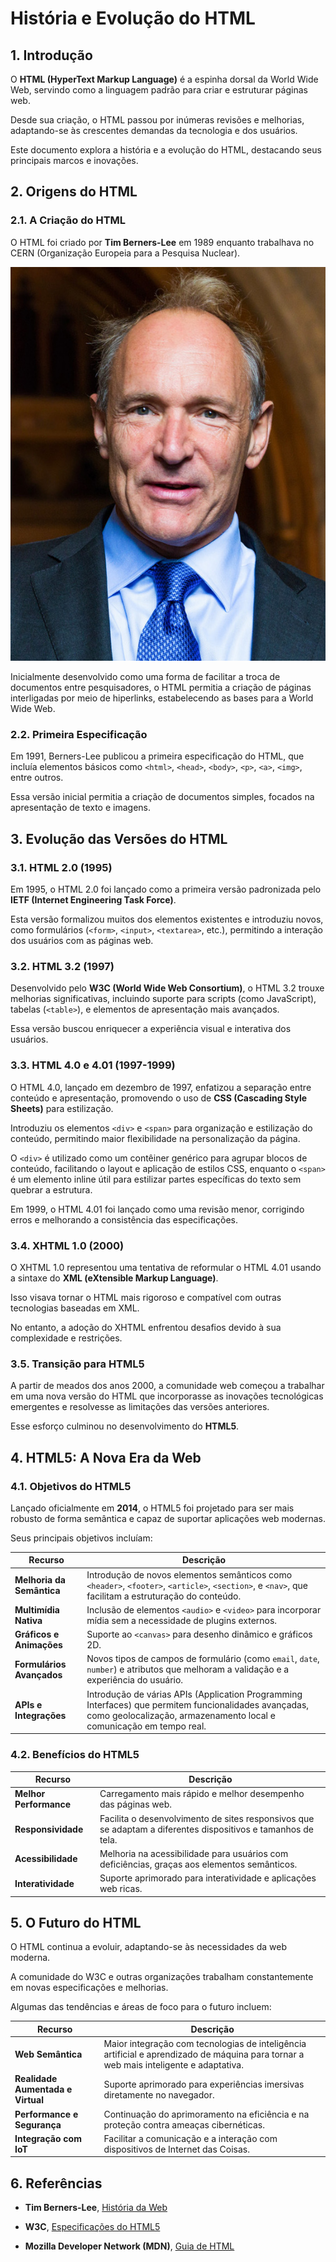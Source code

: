 # História e Evolução do HTML

## 1. Introdução

O **HTML (HyperText Markup Language)** é a espinha dorsal da World Wide Web, servindo como a linguagem padrão para criar e estruturar páginas web. 

Desde sua criação, o HTML passou por inúmeras revisões e melhorias, adaptando-se às crescentes demandas da tecnologia e dos usuários. 

Este documento explora a história e a evolução do HTML, destacando seus principais marcos e inovações.

## 2. Origens do HTML

### 2.1. A Criação do HTML

O HTML foi criado por **Tim Berners-Lee** em 1989 enquanto trabalhava no CERN (Organização Europeia para a Pesquisa Nuclear).

![Tim Berners Lee](../assets/img/tim-berners-lee.png)

Inicialmente desenvolvido como uma forma de facilitar a troca de documentos entre pesquisadores, o HTML permitia a criação de páginas interligadas por meio de hiperlinks, estabelecendo as bases para a World Wide Web.

### 2.2. Primeira Especificação

Em 1991, Berners-Lee publicou a primeira especificação do HTML, que incluía elementos básicos como `<html>`, `<head>`, `<body>`, `<p>`, `<a>`, `<img>`, entre outros. 

Essa versão inicial permitia a criação de documentos simples, focados na apresentação de texto e imagens.

## 3. Evolução das Versões do HTML

### 3.1. HTML 2.0 (1995)

Em 1995, o HTML 2.0 foi lançado como a primeira versão padronizada pelo **IETF (Internet Engineering Task Force)**. 

Esta versão formalizou muitos dos elementos existentes e introduziu novos, como formulários (`<form>`, `<input>`, `<textarea>`, etc.), permitindo a interação dos usuários com as páginas web.

### 3.2. HTML 3.2 (1997)

Desenvolvido pelo **W3C (World Wide Web Consortium)**, o HTML 3.2 trouxe melhorias significativas, incluindo suporte para scripts (como JavaScript), tabelas (`<table>`), e elementos de apresentação mais avançados. 

Essa versão buscou enriquecer a experiência visual e interativa dos usuários.

### 3.3. HTML 4.0 e 4.01 (1997-1999)

O HTML 4.0, lançado em dezembro de 1997, enfatizou a separação entre conteúdo e apresentação, promovendo o uso de **CSS (Cascading Style Sheets)** para estilização. 

Introduziu os elementos `<div>` e `<span>` para organização e estilização do conteúdo, permitindo maior flexibilidade na personalização da página. 

O `<div>` é utilizado como um contêiner genérico para agrupar blocos de conteúdo, facilitando o layout e aplicação de estilos CSS, enquanto o `<span>` é um elemento inline útil para estilizar partes específicas do texto sem quebrar a estrutura. 

Em 1999, o HTML 4.01 foi lançado como uma revisão menor, corrigindo erros e melhorando a consistência das especificações.

### 3.4. XHTML 1.0 (2000)

O XHTML 1.0 representou uma tentativa de reformular o HTML 4.01 usando a sintaxe do **XML (eXtensible Markup Language)**. 

Isso visava tornar o HTML mais rigoroso e compatível com outras tecnologias baseadas em XML. 

No entanto, a adoção do XHTML enfrentou desafios devido à sua complexidade e restrições.

### 3.5. Transição para HTML5

A partir de meados dos anos 2000, a comunidade web começou a trabalhar em uma nova versão do HTML que incorporasse as inovações tecnológicas emergentes e resolvesse as limitações das versões anteriores. 

Esse esforço culminou no desenvolvimento do **HTML5**.

## 4. HTML5: A Nova Era da Web

### 4.1. Objetivos do HTML5

Lançado oficialmente em **2014**, o HTML5 foi projetado para ser mais robusto de forma semântica e capaz de suportar aplicações web modernas. 

Seus principais objetivos incluíam:

| **Recurso**               | **Descrição**                                                                                                                                                                |
| ------------------------- | ---------------------------------------------------------------------------------------------------------------------------------------------------------------------------- |
| **Melhoria da Semântica** | Introdução de novos elementos semânticos como `<header>`, `<footer>`, `<article>`, `<section>`, e `<nav>`, que facilitam a estruturação do conteúdo.                         |
| **Multimídia Nativa**     | Inclusão de elementos `<audio>` e `<video>` para incorporar mídia sem a necessidade de plugins externos.                                                                     |
| **Gráficos e Animações**  | Suporte ao `<canvas>` para desenho dinâmico e gráficos 2D.                                                                                                                   |
| **Formulários Avançados** | Novos tipos de campos de formulário (como `email`, `date`, `number`) e atributos que melhoram a validação e a experiência do usuário.                                        |
| **APIs e Integrações**    | Introdução de várias APIs (Application Programming Interfaces) que permitem funcionalidades avançadas, como geolocalização, armazenamento local e comunicação em tempo real. |

### 4.2. Benefícios do HTML5 

| **Recurso**            | **Descrição**                                                                                                |
| ---------------------- | ------------------------------------------------------------------------------------------------------------ |
| **Melhor Performance** | Carregamento mais rápido e melhor desempenho das páginas web.                                                |
| **Responsividade**     | Facilita o desenvolvimento de sites responsivos que se adaptam a diferentes dispositivos e tamanhos de tela. |
| **Acessibilidade**     | Melhoria na acessibilidade para usuários com deficiências, graças aos elementos semânticos.                  |
| **Interatividade**     | Suporte aprimorado para interatividade e aplicações web ricas.                                               |

## 5. O Futuro do HTML

O HTML continua a evoluir, adaptando-se às necessidades da web moderna. 

A comunidade do W3C e outras organizações trabalham constantemente em novas especificações e melhorias. 

Algumas das tendências e áreas de foco para o futuro incluem:

| **Recurso**                       | **Descrição**                                                                                                                         |
| --------------------------------- | ------------------------------------------------------------------------------------------------------------------------------------- |
| **Web Semântica**                 | Maior integração com tecnologias de inteligência artificial e aprendizado de máquina para tornar a web mais inteligente e adaptativa. |
| **Realidade Aumentada e Virtual** | Suporte aprimorado para experiências imersivas diretamente no navegador.                                                              |
| **Performance e Segurança**       | Continuação do aprimoramento na eficiência e na proteção contra ameaças cibernéticas.                                                 |
| **Integração com IoT**            | Facilitar a comunicação e a interação com dispositivos de Internet das Coisas.                                                        |

## 6. Referências

- **Tim Berners-Lee**, [História da Web](https://www.w3.org/History.html)
- **W3C**, [Especificações do HTML5](https://www.w3.org/TR/html5/)

-  **Mozilla Developer Network (MDN)**, [Guia de HTML](https://developer.mozilla.org/pt-BR/docs/Web/HTML)